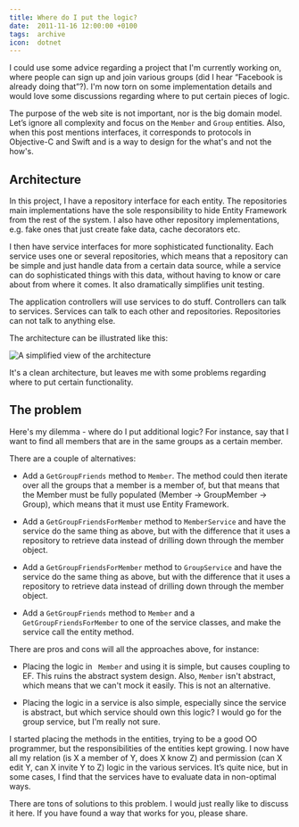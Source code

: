 ```yaml
---
title: Where do I put the logic?
date:  2011-11-16 12:00:00 +0100
tags:  archive
icon:  dotnet
---
```


I could use some advice regarding a project that I'm currently working on, where
people can sign up and join various groups (did I hear “Facebook is already
doing that”?). I'm now torn on some implementation details and would love some
discussions regarding where to put certain pieces of logic.

The purpose of the web site is not important, nor is the big domain model. Let’s
ignore all complexity and focus on the `Member` and `Group` entities. Also, when
this post mentions interfaces, it corresponds to protocols in Objective-C and Swift
and is a way to design for the what's and not the how's.


## Architecture

In this project, I have a repository interface for each entity. The repositories
main implementations have the sole responsibility to hide Entity Framework from
the rest of the system. I also have other repository implementations, e.g. fake
ones that just create fake data, cache decorators etc.

I then have service interfaces for more sophisticated functionality. Each service
uses one or several repositories, which means that a repository can be simple and
just handle data from a certain data source, while a service can do sophisticated
things with this data, without having to know or care about from where it comes. 
It also dramatically simplifies unit testing.

The application controllers will use services to do stuff. Controllers can talk to
services. Services can talk to each other and repositories. Repositories can not
talk to anything else.

The architecture can be illustrated like this:

![A simplified view of the architecture](/assets/blog/2011/2011-11-16.png "A simplified view of the architecture.")

It's a clean architecture, but leaves me with some problems regarding where to put 
certain functionality.


## The problem

Here's my dilemma - where do I put additional logic? For instance, say that I want
to find all members that are in the same groups as a certain member. 

There are a couple of alternatives:

- Add a `GetGroupFriends` method to `Member`. The method could then iterate over
all the groups that a member is a member of, but that means that the Member must
be fully populated (Member -> GroupMember -> Group), which means that it must use
Entity Framework. 

- Add a `GetGroupFriendsForMember` method to `MemberService` and have the service
do the same thing as above, but with the difference that it uses a repository to
retrieve data instead of drilling down through the member object.

- Add a `GetGroupFriendsForMember` method to `GroupService` and have the service
do the same thing as above, but with the difference that it uses a repository to
retrieve data instead of drilling down through the member object.

- Add a `GetGroupFriends` method to `Member` and a `GetGroupFriendsForMember` to
one of the service classes, and make the service call the entity method.

There are pros and cons will all the approaches above, for instance:

- Placing the logic in ` Member` and using it is simple, but causes coupling to
EF. This ruins the abstract system design. Also, `Member` isn't abstract, which
means that we can't mock it easily. This is not an alternative.

- Placing the logic in a service is also simple, especially since the service is
abstract, but which service should own this logic? I would go for the group service,
but I'm really not sure.

I started placing the methods in the entities, trying to be a good OO programmer,
but the responsibilities of the entities kept growing. I now have all my relation
(is X a member of Y, does X know Z) and permission (can X edit Y, can X invite Y
to Z) logic in the various services. It’s quite nice, but in some cases, I find
that the services have to evaluate data in non-optimal ways.

There are tons of solutions to this problem. I would just really like to discuss
it here. If you have found a way that works for you, please share.
